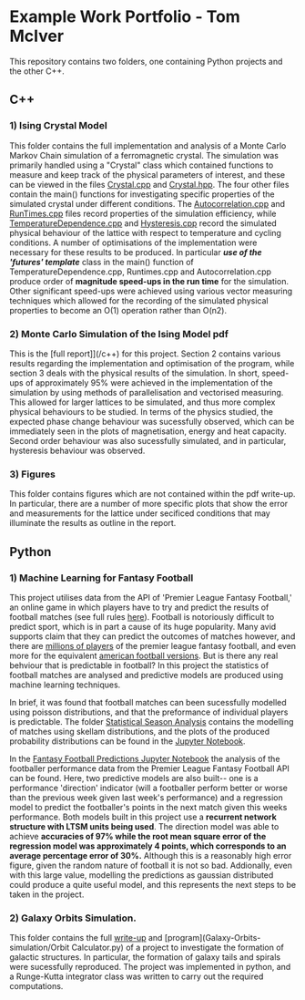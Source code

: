 # Example Work Portfolio - Tom McIver

This repository contains two folders, one containing Python projects and the other C++. 


## C++
### 1) Ising Crystal Model

This folder contains the full implementation and analysis of a Monte Carlo Markov Chain simulation of a ferromagnetic crystal. The simulation was primarily handled using a "Crystal" class which contained 
functions to measure and keep track of the physical parameters of interest, and these can be viewed in the files [Crystal.cpp](/c++/Ising-Crystal-Model/Crystal.cpp) and [Crystal.hpp](/c++/Ising-Crystal-Model/Crystal.hpp).
The four other files contain the main() functions for investigating specific properties of the simulated crystal under different conditions. The 
[Autocorrelation.cpp](/c++/Ising-Crystal-Model/Autocorrelation.cpp) and [RunTimes.cpp](/c++/Ising-Crystal-Model/RunTimes.cpp) files record properties of the simulation efficiency, while [TemperatureDependence.cpp](/c++/Ising-Crystal-Model/RunTimes.cpp) and 
[Hysteresis.cpp](/c++/Ising-Crystal-Model/Hysteresis.cpp) record the simulated physical behaviour of the lattice with respect to temperature and cycling conditions.
A number of optimisations of the implementation were necessary for these results to be produced. In particular _**use of the 'futures' template**_
class in the main() function of TemperatureDependence.cpp, Runtimes.cpp and Autocorrelation.cpp produce order of **magnitude speed-ups in 
the run time** for the simulation. Other significant speed-ups were achieved using various vector measuring techniques which allowed for the 
recording of the simulated physical properties to become an O(1) operation rather than O(n2).

### 2) Monte Carlo Simulation of the Ising Model pdf
   This is the [full report]](/c++) for this project. Section 2 contains various results regarding the implementation and optimisation of the program, while 
section 3 deals with the physical results of the simulation. In short, speed-ups of approximately 95% were achieved in the 
implementation of the simulation by using methods of parallelisation and vectorised measuring. This allowed for larger
lattices to be simulated, and thus more complex physical behaviours to be studied.
   In terms of the physics studied, the expected phase change behaviour was sucessfully observed, which can be immediately
seen in the plots of magnetisation, energy and heat capacity. Second order behaviour was also sucessfully simulated, and in 
particular, hysteresis behaviour was observed.

### 3) Figures
   This folder contains figures which are not contained within the pdf write-up. In particular, there are a number of more specific plots that show
the error and measurements for the lattice under secificed conditions that may illuminate the results as outline in the report.


## Python

### 1) Machine Learning for Fantasy Football
   This project utilises data from the API of 'Premier League Fantasy Football,' an online game in which players have to try and 
predict the results of football matches (see full rules [here](https://fantasy.premierleague.com/help/rules)). Football is notoriously
difficult to predict sport, which is in part a cause of its huge popularity. Many avid supports claim that they can predict the outcomes
of matches however, and there are [millions of players](https://www.wired.co.uk/article/fantasy-premier-league) of the premier league fantasy football, and even more for the equivalent 
[american football versions](https://www.washingtonpost.com/news/made-by-history/wp/2017/09/10/the-dark-side-of-fantasy-football/). But is there any 
real behviour that is predictable in football? In this project the statistics of football matches are analysed and predictive models 
are produced using machine learning techniques.
   
   In brief, it was found that football matches can been sucessfully modelled using poisson distributions, and that the preformance 
of individual players is predictable. The folder [Statistical Season Analysis](/Python/Machine-Learning-for-Fantasy-Football/Statistical-Season-Analysis) contains the modelling of matches using skellam 
distributions, and the plots of the produced probability distributions can be found in the [Jupyter Notebook](/Python/Machine-Learning-for-Fantasy-Football/Statistical-Season-Analysis/Predicting-Second-Season.ipynb). 

   In the [Fantasy Football
Predictions Jupyter Notebook](/Python/Machine-Learning-for-Fantasy-Football/Fantasy-Football-Predictions.ipynb) the analysis of the footballer performance data from the Premier League Fantasy Football API can be
found. Here, two predictive models are also built-- one is a performance 'direction' indicator (will a  footballer perform better or worse than
the previous week given last week's performance) and a regression model to predict the footballer's points in the next match given 
this weeks performance.
   Both models built in this project use a **recurrent network structure with LTSM units being used**. The direction model was able to achieve
**accuracies of 97% while the root mean square error of the regression model was approximately 4 points, which corresponds to an 
average percentage error of 30%.** Although this is a reasonably high error figure, given the random nature of football it is not so bad. 
Addionally, even with this large value, modelling the predictions as gaussian distributed could produce a quite useful model, and this 
represents the next steps to be taken in the project.


### 2) Galaxy Orbits Simulation.
   This folder contains the full [write-up](Galaxy-Orbits-simulation/Computing_project-final.pdf) and [program](Galaxy-Orbits-simulation/Orbit Calculator.py) of a project to investigate the formation of galactic structures. In particular, the formation
of galaxy tails and spirals were sucessfully reproduced. The project was implemented in python, and a Runge-Kutta integrator class was 
written to carry out the required computations.

       
